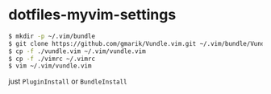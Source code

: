 # dotfiles-myvim-settings

```sh
$ mkdir -p ~/.vim/bundle
$ git clone https://github.com/gmarik/Vundle.vim.git ~/.vim/bundle/Vundle.vim
$ cp -f ./vundle.vim ~/.vim/vundle.vim
$ cp -f ./vimrc ~/.vimrc
$ vim ~/.vim/vundle.vim
```
just ```PluginInstall``` or ```BundleInstall```
